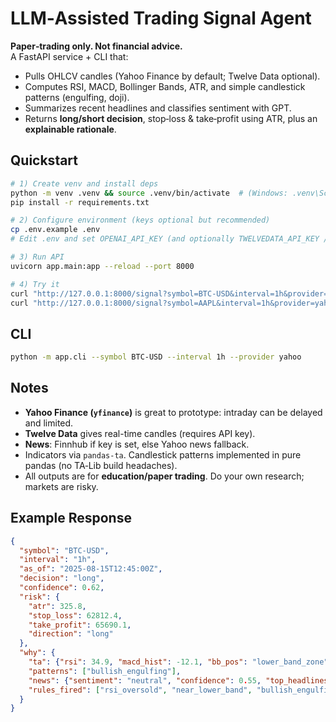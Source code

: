 # LLM‑Assisted Trading Signal Agent

**Paper‑trading only. Not financial advice.**  
A FastAPI service + CLI that:
- Pulls OHLCV candles (Yahoo Finance by default; Twelve Data optional).
- Computes RSI, MACD, Bollinger Bands, ATR, and simple candlestick patterns (engulfing, doji).
- Summarizes recent headlines and classifies sentiment with GPT.
- Returns **long/short decision**, stop‑loss & take‑profit using ATR, plus an **explainable rationale**.

## Quickstart

```bash
# 1) Create venv and install deps
python -m venv .venv && source .venv/bin/activate  # (Windows: .venv\Scripts\activate)
pip install -r requirements.txt

# 2) Configure environment (keys optional but recommended)
cp .env.example .env
# Edit .env and set OPENAI_API_KEY (and optionally TWELVEDATA_API_KEY / FINNHUB_API_KEY)

# 3) Run API
uvicorn app.main:app --reload --port 8000

# 4) Try it
curl "http://127.0.0.1:8000/signal?symbol=BTC-USD&interval=1h&provider=yahoo"
curl "http://127.0.0.1:8000/signal?symbol=AAPL&interval=1h&provider=yahoo"
```

## CLI
```bash
python -m app.cli --symbol BTC-USD --interval 1h --provider yahoo
```

## Notes
- **Yahoo Finance (`yfinance`)** is great to prototype: intraday can be delayed and limited.  
- **Twelve Data** gives real-time candles (requires API key).  
- **News**: Finnhub if key is set, else Yahoo news fallback.  
- Indicators via `pandas-ta`. Candlestick patterns implemented in pure pandas (no TA‑Lib build headaches).
- All outputs are for **education/paper trading**. Do your own research; markets are risky.

## Example Response
```json
{
  "symbol": "BTC-USD",
  "interval": "1h",
  "as_of": "2025-08-15T12:45:00Z",
  "decision": "long",
  "confidence": 0.62,
  "risk": {
    "atr": 325.8,
    "stop_loss": 62812.4,
    "take_profit": 65690.1,
    "direction": "long"
  },
  "why": {
    "ta": {"rsi": 34.9, "macd_hist": -12.1, "bb_pos": "lower_band_zone"},
    "patterns": ["bullish_engulfing"],
    "news": {"sentiment": "neutral", "confidence": 0.55, "top_headlines": ["...","..."]},
    "rules_fired": ["rsi_oversold", "near_lower_band", "bullish_engulfing"]
  }
}
```